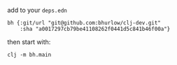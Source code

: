 

add to your `deps.edn` 

```edn
bh {:git/url "git@github.com:bhurlow/clj-dev.git"
    :sha "a0017297cb79be41108262f0441d5c841b46f00a"}
```

then start with:

```shell
clj -m bh.main
```
